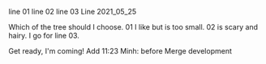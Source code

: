line 01
line 02
line 03
Line 2021_05_25

Which of the tree should I choose. 
01 I like but is too small. 
02 is scary and hairy. 
I go for line 03.

Get ready, I'm coming! 
Add 11:23
Minh: before Merge development


